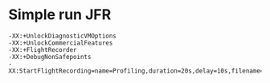 # Simple run JFR
    
    -XX:+UnlockDiagnosticVMOptions 
    -XX:+UnlockCommercialFeatures 
    -XX:+FlightRecorder 
    -XX:+DebugNonSafepoints 
    -XX:StartFlightRecording=name=Profiling,duration=20s,delay=10s,filename=C:\Temp\myrecording.jfr,settings=profile,stackdepth=512
